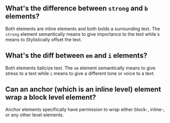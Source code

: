 ## What's the difference between `strong` and `b` elements?
Both elements are inline elements and both bolds a surrounding text.
The `strong` element semantically means to give importance to the text while `b` means to Stylistically offset the text.

## What's the diff between `em` and `i` elements?
Both elements italicize text. The `em` element semantically means to give stress to a text while `i` means to give a different tone or voice to a text.

## Can an anchor (which is an inline level) element wrap a block level element?
Anchor elements specifically have permission to wrap either block-, inline-, or any other level elements.